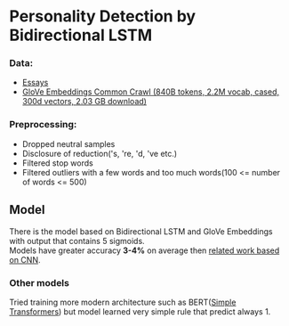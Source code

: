 #  Personality Detection by Bidirectional LSTM
### Data:
- [Essays](http://web.archive.org/web/20160316113804/http://mypersonality.org/wiki/lib/exe/fetch.php?media=wiki:essays.zip)
- [GloVe Embeddings Common Crawl (840B tokens, 2.2M vocab, cased, 300d vectors, 2.03 GB download)](http://nlp.stanford.edu/data/glove.840B.300d.zip)

### Preprocessing:
- Dropped neutral samples
- Disclosure of reduction('s, 're, 'd, 've etc.)
- Filtered stop words
- Filtered outliers with a few words and too much words(100 <= number of words <= 500)

## Model
There is the model based on Bidirectional LSTM and GloVe Embeddings with output that contains 5 sigmoids.<br>
Models have greater accuracy **3-4%** on average then [related work based on CNN](https://sentic.net/deep-learning-based-personality-detection.pdf).

### Other models
Tried training more modern architecture such as BERT([Simple Transformers](https://github.com/ThilinaRajapakse/simpletransformers)) but model learned very simple rule that predict always 1.
